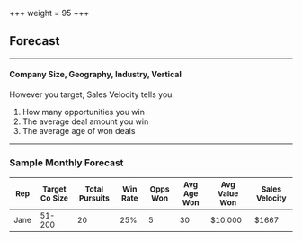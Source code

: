 +++
weight = 95
+++

## Forecast

___

#### Company Size, Geography, Industry, Vertical
However you target, Sales Velocity tells you:

1. How many opportunities you win
2. The average deal amount you win
3. The average age of won deals

---

### Sample Monthly Forecast
|<small>Rep</small>|<small>Target Co Size</small>|<small>Total Pursuits</small> |<small>Win Rate</small> |<small>Opps Won</small> |<small>Avg Age Won</small> |<small>Avg Value Won</small> |<small>Sales Velocity</small> |
|-------------|-------------|-------------|--------|---------|------------|--------------|---------------|
|<small>Jane</small>|<small>51-200</small>|<small>20</small>|<small>25% </small>|<small>5</small>|<small>30 </small>|<small>$10,000</small>|<small>$1667</small>|

